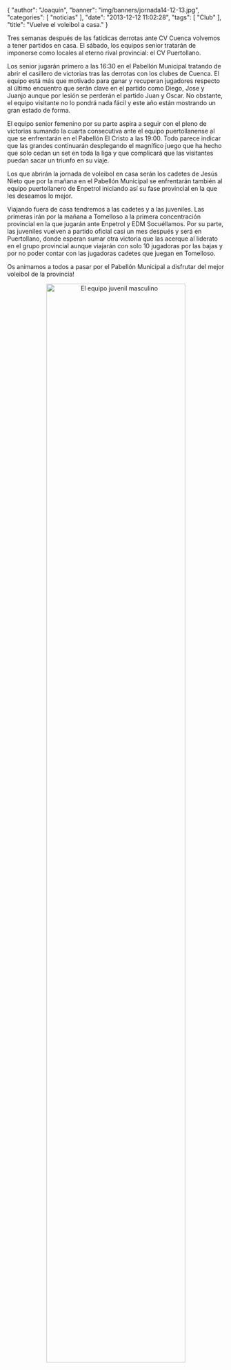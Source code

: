 {
  "author": "Joaquín", 
  "banner": "img/banners/jornada14-12-13.jpg", 
  "categories": [
    "noticias"
  ], 
  "date": "2013-12-12 11:02:28", 
  "tags": [
    "Club"
  ], 
  "title": "Vuelve el voleibol a casa."
}

Tres semanas después de las fatídicas derrotas ante CV Cuenca volvemos a tener partidos en casa. El sábado, los equipos senior tratarán de imponerse como locales al eterno rival provincial: el CV Puertollano.

Los senior jugarán primero a las 16:30 en el Pabellón Municipal tratando de abrir el casillero de victorias tras las derrotas con los clubes de Cuenca. El equipo está más que motivado para ganar y recuperan jugadores respecto al último encuentro que serán clave en el partido como Diego, Jose y Juanjo aunque por lesión se perderán el partido Juan y Oscar. No obstante, el equipo visitante no lo pondrá nada fácil y este año están mostrando un gran estado de forma.

El equipo senior femenino por su parte aspira a seguir con el pleno de victorias sumando la cuarta consecutiva ante el equipo puertollanense al que se enfrentarán en el Pabellón El Cristo a las 19:00. Todo parece indicar que las grandes continuarán desplegando el magnífico juego que ha hecho que solo cedan un set en toda la liga y que complicará que las visitantes puedan sacar un triunfo en su viaje.

Los que abrirán la jornada de voleibol en casa serán los cadetes de Jesús Nieto que por la mañana en el Pabellón Municipal se enfrentarán también al equipo puertollanero de Enpetrol iniciando así su fase provincial en la que les deseamos lo mejor.

Viajando fuera de casa tendremos a las cadetes y a las juveniles. Las primeras irán por la mañana a Tomelloso a la primera concentración provincial en la que jugarán ante Enpetrol y EDM Socuéllamos. Por su parte, las juveniles vuelven a partido oficial casi un mes después y será en Puertollano, donde esperan sumar otra victoria que las acerque al liderato en el grupo provincial aunque viajarán con solo 10 jugadoras por las bajas y por no poder contar con las jugadoras cadetes que juegan en Tomelloso.

Os animamos a todos a pasar por el Pabellón Municipal a disfrutar del mejor voleibol de la provincia!

<center>
<a target="_new" href="http://www.advmiguelturra.org/img/banners/jornada14-12-13.jpg"> 
<img alt="El equipo juvenil masculino" width="80%" align="center" src="http://www.advmiguelturra.org/img/banners/jornada14-12-13.jpg"/> </a>
</center>

